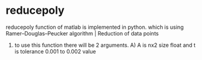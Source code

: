 # reducepoly
reducepoly function of matlab is implemented in python. which is using Ramer–Douglas–Peucker algorithm | Reduction of data points
1. to use this function there will be 2 arguments. 
A) A is nx2 size float and t is tolerance 0.001 to 0.002 value
